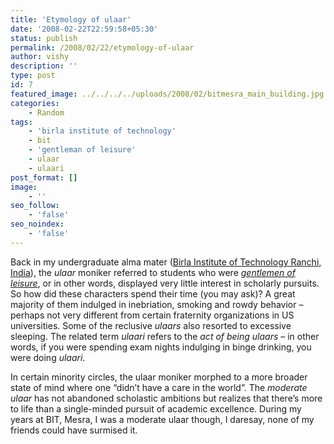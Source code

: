 ```yaml
---
title: 'Etymology of ulaar'
date: '2008-02-22T22:59:58+05:30'
status: publish
permalink: /2008/02/22/etymology-of-ulaar
author: vishy
description: ''
type: post
id: 7
featured_image: ../../../../uploads/2008/02/bitmesra_main_building.jpg
categories: 
    - Random
tags:
    - 'birla institute of technology'
    - bit
    - 'gentleman of leisure'
    - ulaar
    - ulaari
post_format: []
image:
    - ''
seo_follow:
    - 'false'
seo_noindex:
    - 'false'
---
```

Back in my undergraduate alma mater ([Birla Institute of Technology Ranchi, India](http://www.bitmesra.ac.in/)), the *ulaar* moniker referred to students who were [ *gentlemen of leisure*](http://www.amazon.com/gp/product/1585673919/sr=1-1/qid=1155681215/ref=pd_bbs_1/102-6204788-6960902?ie=UTF8&s=books), or in other words, displayed very little interest in scholarly pursuits. So how did these characters spend their time (you may ask)? A great majority of them indulged in inebriation, smoking and rowdy behavior – perhaps not very different from certain fraternity organizations in US universities. Some of the reclusive *ulaars* also resorted to excessive sleeping. The related term *ulaari* refers to the *act of being ulaars* – in other words, if you were spending exam nights indulging in binge drinking, you were doing *ulaari*.

In certain minority circles, the ulaar moniker morphed to a more broader state of mind where one “didn’t have a care in the world”. The *moderate ulaar* has not abandoned scholastic ambitions but realizes that there’s more to life than a single-minded pursuit of academic excellence. During my years at BIT, Mesra, I was a moderate ulaar though, I daresay, none of my friends could have surmised it.
